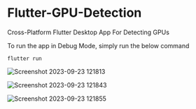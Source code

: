 # Flutter-GPU-Detection
Cross-Platform Flutter Desktop App For Detecting GPUs

To run the app in Debug Mode, simply run the below command
```shell
flutter run
```

![Screenshot 2023-09-23 121813](https://github.com/AtharvNatu/Flutter-GPU-Detection/assets/66716779/b8ff8e60-642a-41a1-8bd1-a08cac3b62f8)

![Screenshot 2023-09-23 121843](https://github.com/AtharvNatu/Flutter-GPU-Detection/assets/66716779/7feb4c79-4eb5-497e-bd89-71f3f6780ade)

![Screenshot 2023-09-23 121855](https://github.com/AtharvNatu/Flutter-GPU-Detection/assets/66716779/54c80232-7bb6-4196-bde7-55b2d871faa5)
